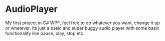# AudioPlayer
My first project in C# WPF, feel free to do whatever you want, change it up or whatever. its just a basic and super buggy audio player with some basic functionality like pause, play, stop etc

